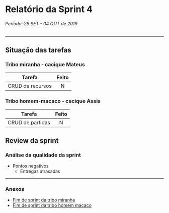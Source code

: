 # Relatório da Sprint 4

###### Período: 28 SET - 04 OUT de 2019

------

## Situação das tarefas

### Tribo miranha - cacique Mateus

| **Tarefa** | **Feito** |
| ----- | :---: |
| CRUD de recursos | N |

### Tribo homem-macaco - cacique Assis
| **Tarefa** | **Feito** |
| ----- | :---: |
| CRUD de partidas | N |


## Review da sprint

### Análise da qualidade da sprint

- Pontos negativos
  - Entregas atrasadas

---
### Anexos
- [Fim de sprint da tribo miranha](../tribo_miranha/final_sprint_4.md)
- [Fim de sprint da tribo homem macaco](../tribo_homem_macaco/final_sprint_4.md)
